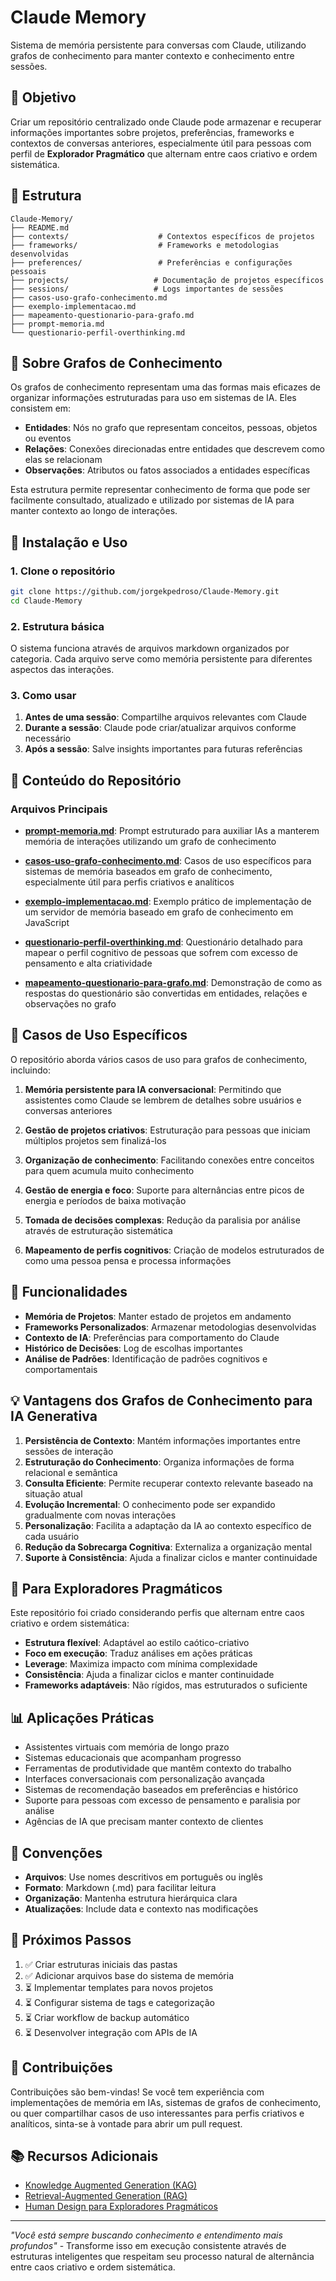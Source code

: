 # Claude Memory

Sistema de memória persistente para conversas com Claude, utilizando grafos de conhecimento para manter contexto e conhecimento entre sessões.

## 🎯 Objetivo

Criar um repositório centralizado onde Claude pode armazenar e recuperar informações importantes sobre projetos, preferências, frameworks e contextos de conversas anteriores, especialmente útil para pessoas com perfil de **Explorador Pragmático** que alternam entre caos criativo e ordem sistemática.

## 📁 Estrutura

```
Claude-Memory/
├── README.md
├── contexts/                    # Contextos específicos de projetos
├── frameworks/                  # Frameworks e metodologias desenvolvidas
├── preferences/                 # Preferências e configurações pessoais
├── projects/                   # Documentação de projetos específicos
├── sessions/                   # Logs importantes de sessões
├── casos-uso-grafo-conhecimento.md
├── exemplo-implementacao.md
├── mapeamento-questionario-para-grafo.md
├── prompt-memoria.md
└── questionario-perfil-overthinking.md
```

## 🧠 Sobre Grafos de Conhecimento

Os grafos de conhecimento representam uma das formas mais eficazes de organizar informações estruturadas para uso em sistemas de IA. Eles consistem em:

- **Entidades**: Nós no grafo que representam conceitos, pessoas, objetos ou eventos
- **Relações**: Conexões direcionadas entre entidades que descrevem como elas se relacionam
- **Observações**: Atributos ou fatos associados a entidades específicas

Esta estrutura permite representar conhecimento de forma que pode ser facilmente consultado, atualizado e utilizado por sistemas de IA para manter contexto ao longo de interações.

## 🚀 Instalação e Uso

### 1. Clone o repositório
```bash
git clone https://github.com/jorgekpedroso/Claude-Memory.git
cd Claude-Memory
```

### 2. Estrutura básica
O sistema funciona através de arquivos markdown organizados por categoria. Cada arquivo serve como memória persistente para diferentes aspectos das interações.

### 3. Como usar
1. **Antes de uma sessão**: Compartilhe arquivos relevantes com Claude
2. **Durante a sessão**: Claude pode criar/atualizar arquivos conforme necessário
3. **Após a sessão**: Salve insights importantes para futuras referências

## 📝 Conteúdo do Repositório

### Arquivos Principais

- **[prompt-memoria.md](./prompt-memoria.md)**: Prompt estruturado para auxiliar IAs a manterem memória de interações utilizando um grafo de conhecimento

- **[casos-uso-grafo-conhecimento.md](./casos-uso-grafo-conhecimento.md)**: Casos de uso específicos para sistemas de memória baseados em grafo de conhecimento, especialmente útil para perfis criativos e analíticos

- **[exemplo-implementacao.md](./exemplo-implementacao.md)**: Exemplo prático de implementação de um servidor de memória baseado em grafo de conhecimento em JavaScript

- **[questionario-perfil-overthinking.md](./questionario-perfil-overthinking.md)**: Questionário detalhado para mapear o perfil cognitivo de pessoas que sofrem com excesso de pensamento e alta criatividade

- **[mapeamento-questionario-para-grafo.md](./mapeamento-questionario-para-grafo.md)**: Demonstração de como as respostas do questionário são convertidas em entidades, relações e observações no grafo

## 🎯 Casos de Uso Específicos

O repositório aborda vários casos de uso para grafos de conhecimento, incluindo:

1. **Memória persistente para IA conversacional**: Permitindo que assistentes como Claude se lembrem de detalhes sobre usuários e conversas anteriores

2. **Gestão de projetos criativos**: Estruturação para pessoas que iniciam múltiplos projetos sem finalizá-los

3. **Organização de conhecimento**: Facilitando conexões entre conceitos para quem acumula muito conhecimento

4. **Gestão de energia e foco**: Suporte para alternâncias entre picos de energia e períodos de baixa motivação

5. **Tomada de decisões complexas**: Redução da paralisia por análise através de estruturação sistemática

6. **Mapeamento de perfis cognitivos**: Criação de modelos estruturados de como uma pessoa pensa e processa informações

## 🔧 Funcionalidades

- **Memória de Projetos**: Manter estado de projetos em andamento
- **Frameworks Personalizados**: Armazenar metodologias desenvolvidas
- **Contexto de IA**: Preferências para comportamento do Claude
- **Histórico de Decisões**: Log de escolhas importantes
- **Análise de Padrões**: Identificação de padrões cognitivos e comportamentais

## 💡 Vantagens dos Grafos de Conhecimento para IA Generativa

1. **Persistência de Contexto**: Mantém informações importantes entre sessões de interação
2. **Estruturação do Conhecimento**: Organiza informações de forma relacional e semântica
3. **Consulta Eficiente**: Permite recuperar contexto relevante baseado na situação atual
4. **Evolução Incremental**: O conhecimento pode ser expandido gradualmente com novas interações
5. **Personalização**: Facilita a adaptação da IA ao contexto específico de cada usuário
6. **Redução da Sobrecarga Cognitiva**: Externaliza a organização mental
7. **Suporte à Consistência**: Ajuda a finalizar ciclos e manter continuidade

## 🎯 Para Exploradores Pragmáticos

Este repositório foi criado considerando perfis que alternam entre caos criativo e ordem sistemática:

- **Estrutura flexível**: Adaptável ao estilo caótico-criativo
- **Foco em execução**: Traduz análises em ações práticas
- **Leverage**: Maximiza impacto com mínima complexidade
- **Consistência**: Ajuda a finalizar ciclos e manter continuidade
- **Frameworks adaptáveis**: Não rígidos, mas estruturados o suficiente

## 📊 Aplicações Práticas

- Assistentes virtuais com memória de longo prazo
- Sistemas educacionais que acompanham progresso
- Ferramentas de produtividade que mantêm contexto do trabalho
- Interfaces conversacionais com personalização avançada
- Sistemas de recomendação baseados em preferências e histórico
- Suporte para pessoas com excesso de pensamento e paralisia por análise
- Agências de IA que precisam manter contexto de clientes

## 📝 Convenções

- **Arquivos**: Use nomes descritivos em português ou inglês
- **Formato**: Markdown (.md) para facilitar leitura
- **Organização**: Mantenha estrutura hierárquica clara
- **Atualizações**: Include data e contexto nas modificações

## 🚀 Próximos Passos

1. ✅ Criar estruturas iniciais das pastas
2. ✅ Adicionar arquivos base do sistema de memória
3. ⏳ Implementar templates para novos projetos
4. ⏳ Configurar sistema de tags e categorização
5. ⏳ Criar workflow de backup automático
6. ⏳ Desenvolver integração com APIs de IA

## 🤝 Contribuições

Contribuições são bem-vindas! Se você tem experiência com implementações de memória em IAs, sistemas de grafos de conhecimento, ou quer compartilhar casos de uso interessantes para perfis criativos e analíticos, sinta-se à vontade para abrir um pull request.

## 📚 Recursos Adicionais

- [Knowledge Augmented Generation (KAG)](https://www.cienciaedados.com/knowledge-augmented-generation-kag-integrando-conhecimento-estruturado-na-geracao-de-conteudo-para-aplicacoes-de-ia-generativa/)
- [Retrieval-Augmented Generation (RAG)](https://www.datascienceacademy.com.br/blog/retrieval-augmented-generation-rag-melhores-praticas-e-casos-de-uso)
- [Human Design para Exploradores Pragmáticos](https://www.humandesign.com)

---

*"Você está sempre buscando conhecimento e entendimento mais profundos"* - Transforme isso em execução consistente através de estruturas inteligentes que respeitam seu processo natural de alternância entre caos criativo e ordem sistemática.